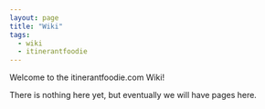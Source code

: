 ```yaml
---
layout: page
title: "Wiki"
tags:
  - wiki
  - itinerantfoodie
---
```


Welcome to the itinerantfoodie.com Wiki!

There is nothing here yet, but eventually we will have pages here.
